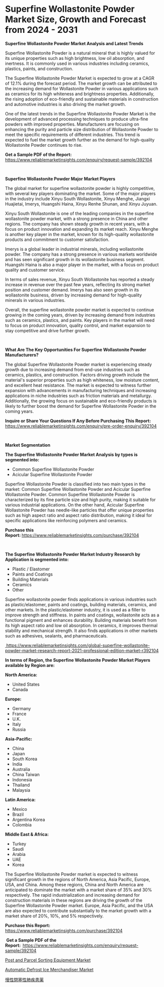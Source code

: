 <p><h1>Superfine Wollastonite Powder Market Size, Growth and Forecast from 2024 - 2031</h1></p><p><strong>Superfine Wollastonite Powder Market Analysis and Latest Trends</strong></p>
<p><p>Superfine Wollastonite Powder is a natural mineral that is highly valued for its unique properties such as high brightness, low oil absorption, and inertness. It is commonly used in various industries including ceramics, plastics, paints, and construction.</p><p>The Superfine Wollastonite Powder Market is expected to grow at a CAGR of 12.1% during the forecast period. The market growth can be attributed to the increasing demand for Wollastonite Powder in various applications such as ceramics for its high whiteness and brightness properties. Additionally, the rising adoption of eco-friendly and sustainable materials in construction and automotive industries is also driving the market growth.</p><p>One of the latest trends in the Superfine Wollastonite Powder Market is the development of advanced processing techniques to produce ultra-fine powders with improved properties. Manufacturers are focusing on enhancing the purity and particle size distribution of Wollastonite Powder to meet the specific requirements of different industries. This trend is expected to fuel the market growth further as the demand for high-quality Wollastonite Powder continues to rise.</p></p>
<p><strong>Get a Sample PDF of the Report:&nbsp;</strong> <a href="https://www.reliablemarketinsights.com/enquiry/request-sample/392104">https://www.reliablemarketinsights.com/enquiry/request-sample/392104</a></p>
<p>&nbsp;</p>
<p><strong>Superfine Wollastonite Powder Major Market Players</strong></p>
<p><p>The global market for superfine wollastonite powder is highly competitive, with several key players dominating the market. Some of the major players in the industry include Xinyu South Wollastonite, Xinyu Menghe, Jiangxi Huajietai, Imerys, Huangshi Haina, Xinyu Renhe Shunan, and Xinyu Juyuan.</p><p>Xinyu South Wollastonite is one of the leading companies in the superfine wollastonite powder market, with a strong presence in China and other regions. The company has shown steady growth in recent years, with a focus on product innovation and expanding its market reach. Xinyu Menghe is another key player in the market, known for its high-quality wollastonite products and commitment to customer satisfaction.</p><p>Imerys is a global leader in industrial minerals, including wollastonite powder. The company has a strong presence in various markets worldwide and has seen significant growth in its wollastonite business segment. Huangshi Haina is also a major player in the market, with a focus on product quality and customer service.</p><p>In terms of sales revenue, Xinyu South Wollastonite has reported a steady increase in revenue over the past few years, reflecting its strong market position and customer demand. Imerys has also seen growth in its wollastonite business, driven by increasing demand for high-quality minerals in various industries.</p><p>Overall, the superfine wollastonite powder market is expected to continue growing in the coming years, driven by increasing demand from industries such as ceramics, plastics, and paints. Key players in the market will need to focus on product innovation, quality control, and market expansion to stay competitive and drive further growth.</p></p>
<p>&nbsp;</p>
<p><strong>What Are The Key Opportunities For Superfine Wollastonite Powder Manufacturers?</strong></p>
<p><p>The global Superfine Wollastonite Powder market is experiencing steady growth due to increasing demand from end-use industries such as ceramics, plastics, and construction. Factors driving growth include the material's superior properties such as high whiteness, low moisture content, and excellent heat resistance. The market is expected to witness further expansion with advancements in manufacturing techniques and increasing applications in niche industries such as friction materials and metallurgy. Additionally, the growing focus on sustainable and eco-friendly products is likely to further boost the demand for Superfine Wollastonite Powder in the coming years.</p></p>
<p><strong>Inquire or Share Your Questions If Any Before Purchasing This Report:</strong> <a href="https://www.reliablemarketinsights.com/enquiry/pre-order-enquiry/392104">https://www.reliablemarketinsights.com/enquiry/pre-order-enquiry/392104</a></p>
<p>&nbsp;</p>
<p><strong>Market Segmentation</strong></p>
<p><strong>The Superfine Wollastonite Powder Market Analysis by types is segmented into:</strong></p>
<p><ul><li>Common Superfine Wollastonite Powder</li><li>Acicular Superfine Wollastonite Powder</li></ul></p>
<p><p>Superfine Wollastonite Powder is classified into two main types in the market: Common Superfine Wollastonite Powder and Acicular Superfine Wollastonite Powder. Common Superfine Wollastonite Powder is characterized by its fine particle size and high purity, making it suitable for various industrial applications. On the other hand, Acicular Superfine Wollastonite Powder has needle-like particles that offer unique properties such as high aspect ratio and aspect ratio distribution, making it ideal for specific applications like reinforcing polymers and ceramics.</p></p>
<p><strong>Purchase this Report:&nbsp;</strong><a href="https://www.reliablemarketinsights.com/purchase/392104">https://www.reliablemarketinsights.com/purchase/392104</a></p>
<p>&nbsp;</p>
<p><strong>The Superfine Wollastonite Powder Market Industry Research by Application is segmented into:</strong></p>
<p><ul><li>Plastic / Elastomer</li><li>Paints and Coatings</li><li>Building Materials</li><li>Ceramics</li><li>Other</li></ul></p>
<p><p>Superfine wollastonite powder finds applications in various industries such as plastic/elastomer, paints and coatings, building materials, ceramics, and other markets. In the plastic/elastomer industry, it is used as a filler to improve strength and stiffness. In paints and coatings, wollastonite acts as a functional pigment and enhances durability. Building materials benefit from its high aspect ratio and low oil absorption. In ceramics, it improves thermal stability and mechanical strength. It also finds applications in other markets such as adhesives, sealants, and pharmaceuticals.</p></p>
<p><a href="https://www.reliablemarketinsights.com/global-superfine-wollastonite-powder-market-research-report-2021-professional-edition-market-r392104">&nbsp;https://www.reliablemarketinsights.com/global-superfine-wollastonite-powder-market-research-report-2021-professional-edition-market-r392104</a></p>
<p><strong>In terms of Region, the Superfine Wollastonite Powder Market Players available by Region are:</strong></p>
<p>
    <p> <strong> North America: </strong>
        <ul>
            <li>United States</li>
            <li>Canada</li>
        </ul>
        </p> 
    <p> <strong> Europe: </strong>
        <ul>
            <li>Germany</li>
            <li>France</li>
            <li>U.K.</li>
            <li>Italy</li>
            <li>Russia</li>
        </ul>
        </p> 
    <p> <strong> Asia-Pacific: </strong>
        <ul>
            <li>China</li>
            <li>Japan</li>
            <li>South Korea</li>
            <li>India</li>
            <li>Australia</li>
            <li>China Taiwan</li>
            <li>Indonesia</li>
            <li>Thailand</li>
            <li>Malaysia</li>
        </ul>
        </p> 
    <p> <strong> Latin America: </strong>
        <ul>
            <li>Mexico</li>
            <li>Brazil</li>
            <li>Argentina Korea</li>
            <li>Colombia</li>
        </ul>
        </p> 
    <p> <strong> Middle East & Africa: </strong>
        <ul>
            <li>Turkey</li>
            <li>Saudi</li>
            <li>Arabia</li>
            <li>UAE</li>
            <li>Korea</li>
        </ul>
    </p>
    </p>
<p><p>The Superfine Wollastonite Powder market is expected to witness significant growth in the regions of North America, Asia Pacific, Europe, USA, and China. Among these regions, China and North America are anticipated to dominate the market with a market share of 35% and 30% respectively. The rapid industrialization and increasing demand for construction materials in these regions are driving the growth of the Superfine Wollastonite Powder market. Europe, Asia Pacific, and the USA are also expected to contribute substantially to the market growth with a market share of 20%, 10%, and 5% respectively.</p></p>
<p><strong>Purchase this Report: </strong><a href="https://www.reliablemarketinsights.com/purchase/392104">https://www.reliablemarketinsights.com/purchase/392104</a></p>
<p>&nbsp;<strong>Get a Sample PDF of the Report:&nbsp;&nbsp;</strong><a href="https://www.reliablemarketinsights.com/enquiry/request-sample/392104">https://www.reliablemarketinsights.com/enquiry/request-sample/392104</a></p>
<p><strong></strong></p>
<p><p><a href="https://medium.com/@keith.sutherland8067/global-post-and-parcel-sorting-equipment-market-size-share-analysis-by-product-type-by-172439db727b">Post and Parcel Sorting Equipment Market</a></p><p><a href="https://medium.com/@adamsaput321_54920/automatic-defrost-ice-merchandiser-market-overview-global-market-trends-and-future-prospects-from-cfe70e94a853">Automatic Defrost Ice Merchandiser Market</a></p><p><a href="https://github.com/oafhukehf4709715/Market-Research-Report-List-3/blob/main/5328828186028.md">慢性閉塞性肺疾患薬</a></p></p>